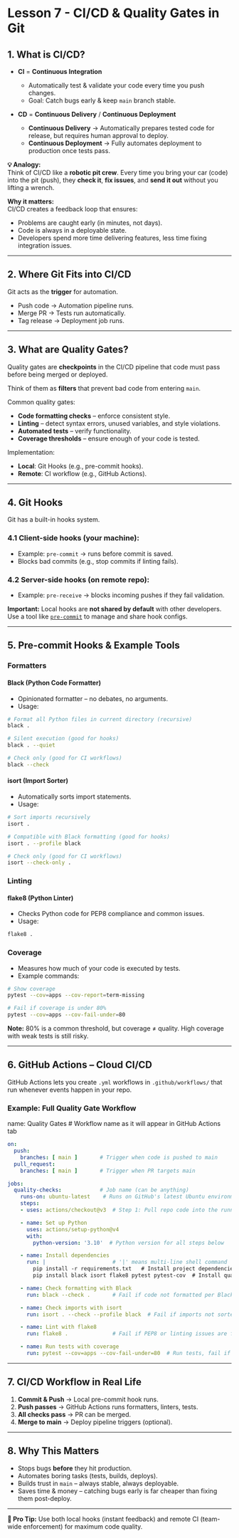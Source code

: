 # **Lesson 7 - CI/CD & Quality Gates in Git**

## **1. What is CI/CD?**

- **CI** = **Continuous Integration**
  - Automatically test & validate your code every time you push changes.
  - Goal: Catch bugs early & keep `main` branch stable.

- **CD** = **Continuous Delivery** / **Continuous Deployment**
  - **Continuous Delivery** → Automatically prepares tested code for release, but requires human approval to deploy.
  - **Continuous Deployment** → Fully automates deployment to production once tests pass.

**💡 Analogy:**  
Think of CI/CD like a **robotic pit crew**. Every time you bring your car (code) into the pit (push), they **check it**, **fix issues**, and **send it out** without you lifting a wrench.

**Why it matters:**  
CI/CD creates a feedback loop that ensures:
- Problems are caught early (in minutes, not days).
- Code is always in a deployable state.
- Developers spend more time delivering features, less time fixing integration issues.

---

## **2. Where Git Fits into CI/CD**
Git acts as the **trigger** for automation.

- Push code → Automation pipeline runs.
- Merge PR → Tests run automatically.
- Tag release → Deployment job runs.

---

## **3. What are Quality Gates?**
Quality gates are **checkpoints** in the CI/CD pipeline that code must pass before being merged or deployed.

Think of them as **filters** that prevent bad code from entering `main`.

Common quality gates:
- **Code formatting checks** – enforce consistent style.
- **Linting** – detect syntax errors, unused variables, and style violations.
- **Automated tests** – verify functionality.
- **Coverage thresholds** – ensure enough of your code is tested.

Implementation:
- **Local**: Git Hooks (e.g., pre-commit hooks).
- **Remote**: CI workflow (e.g., GitHub Actions).

---

## **4. Git Hooks**

Git has a built-in hooks system.

### **4.1 Client-side hooks** (your machine):
- Example: `pre-commit` → runs before commit is saved.
- Blocks bad commits (e.g., stop commits if linting fails).

### **4.2 Server-side hooks** (on remote repo):
- Example: `pre-receive` → blocks incoming pushes if they fail validation.

**Important:** Local hooks are **not shared by default** with other developers. Use a tool like [`pre-commit`](https://pre-commit.com/) to manage and share hook configs.

---

## **5. Pre-commit Hooks & Example Tools**

### **Formatters**

#### **Black** (Python Code Formatter)
- Opinionated formatter – no debates, no arguments.
- Usage:
```bash
# Format all Python files in current directory (recursive)
black .

# Silent execution (good for hooks)
black . --quiet

# Check only (good for CI workflows)
black --check
```

#### **isort** (Import Sorter)
- Automatically sorts import statements.
- Usage:
```bash
# Sort imports recursively 
isort .

# Compatible with Black formatting (good for hooks)
isort . --profile black

# Check only (good for CI workflows)
isort --check-only .
```

### **Linting**

#### **flake8** (Python Linter)
- Checks Python code for PEP8 compliance and common issues.
- Usage:
```bash
flake8 .
```

### **Coverage**
- Measures how much of your code is executed by tests.
- Example commands:
```bash
# Show coverage
pytest --cov=apps --cov-report=term-missing

# Fail if coverage is under 80%
pytest --cov=apps --cov-fail-under=80
```
**Note:** 80% is a common threshold, but coverage ≠ quality. High coverage with weak tests is still risky.

---

## **6. GitHub Actions – Cloud CI/CD**

GitHub Actions lets you create `.yml` workflows in `.github/workflows/` that run whenever events happen in your repo.

### **Example: Full Quality Gate Workflow**

name: Quality Gates  # Workflow name as it will appear in GitHub Actions tab

```yaml
on:
  push:
    branches: [ main ]       # Trigger when code is pushed to main
  pull_request:
    branches: [ main ]       # Trigger when PR targets main

jobs:
  quality-checks:            # Job name (can be anything)
    runs-on: ubuntu-latest    # Runs on GitHub's latest Ubuntu environment
    steps:
    - uses: actions/checkout@v3  # Step 1: Pull repo code into the runner

    - name: Set up Python
      uses: actions/setup-python@v4
      with:
        python-version: '3.10'  # Python version for all steps below

    - name: Install dependencies
      run: |                     # '|' means multi-line shell command
        pip install -r requirements.txt   # Install project dependencies
        pip install black isort flake8 pytest pytest-cov  # Install quality gate tools

    - name: Check formatting with Black
      run: black --check .       # Fail if code not formatted per Black standards

    - name: Check imports with isort
      run: isort . --check --profile black  # Fail if imports not sorted, use Black style

    - name: Lint with flake8
      run: flake8 .              # Fail if PEP8 or linting issues are found

    - name: Run tests with coverage
      run: pytest --cov=apps --cov-fail-under=80  # Run tests, fail if <80% coverage
```

---

## **7. CI/CD Workflow in Real Life**
1. **Commit & Push** → Local pre-commit hook runs.
2. **Push passes** → GitHub Actions runs formatters, linters, tests.
3. **All checks pass** → PR can be merged.
4. **Merge to main** → Deploy pipeline triggers (optional).

---

## **8. Why This Matters**
- Stops bugs **before** they hit production.
- Automates boring tasks (tests, builds, deploys).
- Builds trust in `main` – always stable, always deployable.
- Saves time & money – catching bugs early is far cheaper than fixing them post-deploy.

---

**📌 Pro Tip:** Use both local hooks (instant feedback) and remote CI (team-wide enforcement) for maximum code quality.
